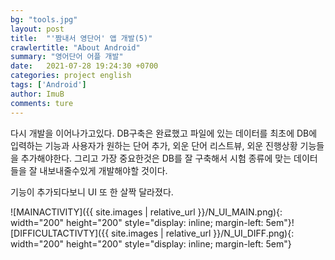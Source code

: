 ```yaml
---
bg: "tools.jpg"
layout: post
title:  "'짬내서 영단어' 앱 개발(5)"
crawlertitle: "About Android"
summary: "영어단어 어플 개발"
date:   2021-07-28 19:24:30 +0700
categories: project english
tags: ['Android']
author: ImuB
comments: ture
---
```


다시 개발을 이어나가고있다. DB구축은 완료했고 파일에 있는 데이터를 최초에 DB에 입력하는 기능과 사용자가 원하는 단어 추가, 외운 단어 리스트뷰, 외운 진행상황 기능들을 추가해야한다. 그리고 가장 중요한것은 DB를 잘 구축해서 시험 종류에 맞는 데이터들을 잘 내보내줄수있게 개발해야할 것이다.

기능이 추가되다보니 UI 또 한 살짝 달라졌다.


![MAINACTIVITY]({{ site.images | relative_url }}/N_UI_MAIN.png){: width="200" height="200" style="display: inline; margin-left: 5em"}![DIFFICULTACTIVTY]({{ site.images | relative_url }}/N_UI_DIFF.png){: width="200" height="200" style="display: inline; margin-left: 5em"}

